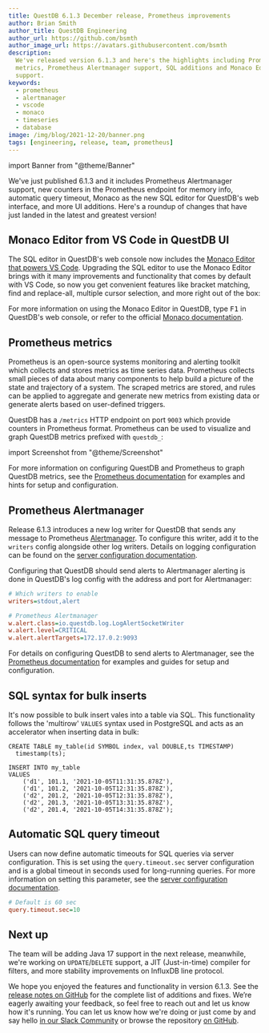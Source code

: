 ```yaml
---
title: QuestDB 6.1.3 December release, Prometheus improvements
author: Brian Smith
author_title: QuestDB Engineering
author_url: https://github.com/bsmth
author_image_url: https://avatars.githubusercontent.com/bsmth
description:
  We've released version 6.1.3 and here's the highlights including Prometheus
  metrics, Prometheus Alertmanager support, SQL additions and Monaco Editor
  support.
keywords:
  - prometheus
  - alertmanager
  - vscode
  - monaco
  - timeseries
  - database
image: /img/blog/2021-12-20/banner.png
tags: [engineering, release, team, prometheus]
---
```


import Banner from "@theme/Banner"

<Banner
  alt="Latest features in QuestDB version 6.1.3 including Prometheus and Alertmanager"
  height={360}
  src="/img/blog/2021-12-20/banner.png"
  width={650}
/>

We've just published 6.1.3 and it includes Prometheus Alertmanager support, new
counters in the Prometheus endpoint for memory info, automatic query timeout,
Monaco as the new SQL editor for QuestDB's web interface, and more UI additions.
Here's a roundup of changes that have just landed in the latest and greatest
version!

<!--truncate-->

## Monaco Editor from VS Code in QuestDB UI

The SQL editor in QuestDB's web console now includes the
[Monaco Editor that powers VS Code](https://microsoft.github.io/monaco-editor/).
Upgrading the SQL editor to use the Monaco Editor brings with it many
improvements and functionality that comes by default with VS Code, so now you
get convenient features like bracket matching, find and replace-all, multiple
cursor selection, and more right out of the box:

<Banner
  alt="Find all functionality in the Monaco Editor within QuestDB"
  height={360}
  src="/img/blog/2021-12-20/monaco.png"
  width={650}
/>

For more information on using the Monaco Editor in QuestDB, type <kbd>F1</kbd>
in QuestDB's web console, or refer to the official
[Monaco documentation](https://code.visualstudio.com/docs/editor/codebasics).

## Prometheus metrics

Prometheus is an open-source systems monitoring and alerting toolkit which
collects and stores metrics as time series data. Prometheus collects small
pieces of data about many components to help build a picture of the state and
trajectory of a system. The scraped metrics are stored, and rules can be applied
to aggregate and generate new metrics from existing data or generate alerts
based on user-defined triggers.

QuestDB has a `/metrics` HTTP endpoint on port `9003` which provide counters in
Prometheus format. Prometheus can be used to visualize and graph QuestDB metrics
prefixed with `questdb_`:

import Screenshot from "@theme/Screenshot"

<Screenshot
  alt="Prometheus graphing tab showing QuestDB instance metrics on a chart"
  height={320}
  src="/img/guides/prometheus/graphing-metrics.png"
  width={750}
/>

For more information on configuring QuestDB and Prometheus to graph QuestDB
metrics, see the [Prometheus documentation](/docs/third-party-tools/prometheus/)
for examples and hints for setup and configuration.

## Prometheus Alertmanager

Release 6.1.3 introduces a new log writer for QuestDB that sends any message to
Prometheus
[Alertmanager](https://prometheus.io/docs/alerting/latest/alertmanager/). To
configure this writer, add it to the `writers` config alongside other log
writers. Details on logging configuration can be found on the
[server configuration documentation](/docs/reference/configuration/#configuration-file).

Configuring that QuestDB should send alerts to Alertmanager alerting is done in
QuestDB's log config with the address and port for Alertmanager:

```ini title="./conf/log.conf"
# Which writers to enable
writers=stdout,alert

# Prometheus Alertmanager
w.alert.class=io.questdb.log.LogAlertSocketWriter
w.alert.level=CRITICAL
w.alert.alertTargets=172.17.0.2:9093
```

For details on configuring QuestDB to send alerts to Alertmanager, see the
[Prometheus documentation](/docs/third-party-tools/prometheus/) for examples and
guides for setup and configuration.

## SQL syntax for bulk inserts

It's now possible to bulk insert vales into a table via SQL. This functionality
follows the 'multirow' `VALUES` syntax used in PostgreSQL and acts as an
accelerator when inserting data in bulk:

```questdb-sql
CREATE TABLE my_table(id SYMBOL index, val DOUBLE,ts TIMESTAMP)
  timestamp(ts);

INSERT INTO my_table
VALUES
    ('d1', 101.1, '2021-10-05T11:31:35.878Z'),
    ('d1', 101.2, '2021-10-05T12:31:35.878Z'),
    ('d2', 201.2, '2021-10-05T12:31:35.878Z'),
    ('d2', 201.3, '2021-10-05T13:31:35.878Z'),
    ('d2', 201.4, '2021-10-05T14:31:35.878Z');
```

## Automatic SQL query timeout

Users can now define automatic timeouts for SQL queries via server
configuration. This is set using the `query.timeout.sec` server configuration
and is a global timeout in seconds used for long-running queries. For more
information on setting this parameter, see the
[server configuration documentation](/docs/reference/configuration/).

```ini title="/path/to/server.conf"
# Default is 60 sec
query.timeout.sec=10
```

## Next up

The team will be adding Java 17 support in the next release, meanwhile, we're
working on `UPDATE`/`DELETE` support, a JIT (Just-in-time) compiler for filters,
and more stability improvements on InfluxDB line protocol.

We hope you enjoyed the features and functionality in version 6.1.3. See the
[release notes on GitHub](https://github.com/questdb/questdb/releases/tag/6.1.3)
for the complete list of additions and fixes. We’re eagerly awaiting your
feedback, so feel free to reach out and let us know how it's running. You can
let us know how we're doing or just come by and say hello
[in our Slack Community]({@slackUrl@}) or browse the repository
[on GitHub]({@githubUrl@}).
